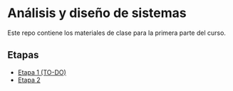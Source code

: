# Análisis y diseño de sistemas

Este repo contiene los materiales de clase para la primera parte del curso.

## Etapas

- [Etapa 1 (TO-DO)](./etapa-1/)
- [Etapa 2](./etapa-2/)
